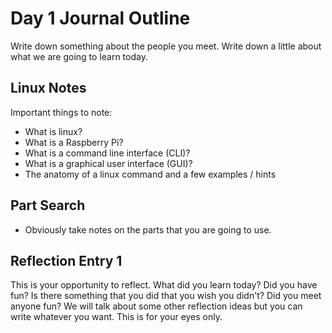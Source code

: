 # Day 1 Journal Outline
Write down something about the people you meet.
Write down a little about what we are going to learn today. 

## Linux Notes
Important things to note:
- What is linux?
- What is a Raspberry Pi?
- What is a command line interface (CLI)?
- What is a graphical user interface (GUI)?
- The anatomy of a linux command and a few examples / hints

## Part Search
- Obviously take notes on the parts that you are going to use.

## Reflection Entry 1
This is your opportunity to reflect. What did you learn today? Did you have fun? Is there something that you did that you wish you didn't? Did you meet anyone fun? We will talk about some other reflection ideas but you can write whatever you want. This is for your eyes only.
